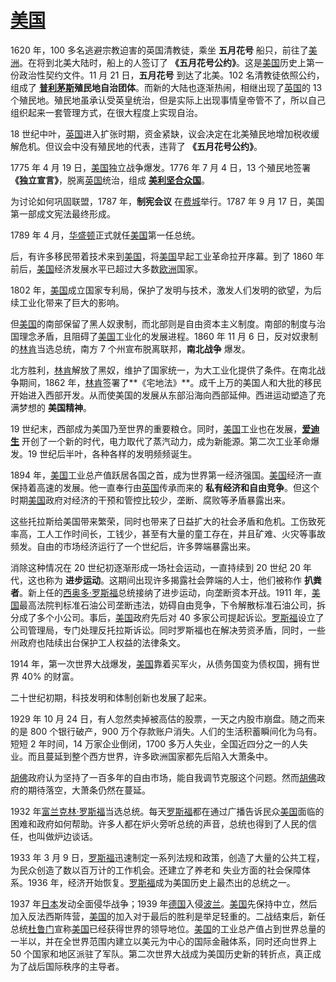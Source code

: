 # <u>美国</u>  

1620 年，100 多名逃避宗教迫害的英国清教徒，乘坐 **五月花号** 船只，前往了<u>美洲</u>。在将到北美大陆时，船上的人签订了 **《五月花号公约》**。这是<u>美国</u>历史上第一份政治性契约文件。11 月 21 日，**五月花号** 到达了北美。102 名清教徒依照公约，组成了 **<u>普利茅斯</u>殖民地自治团体**。而新的大陆也逐渐热闹，相继出现了<u>英国</u>的 13 个殖民地。殖民地虽承认受英皇统治，但是实际上出现事情皇帝管不了，所以自己组织起来一套管理方式，在很大程度上实现自治。  

18 世纪中叶，<u>英国</u>进入扩张时期，资金紧缺，议会决定在北美殖民地增加税收缓解危机。但议会中没有殖民地的代表，违背了 **《五月花号公约》**。  

1775 年 4 月 19 日，<u>美国</u>独立战争爆发。1776 年 7 月 4 日，13 个殖民地签署 **《独立宣言》**，脱离<u>英国</u>统治，组成 <u>**美利坚合众国**</u>。  

为讨论如何巩固联盟，1787 年，**制宪会议** 在<u>费城</u>举行。1787 年 9 月 17 日，美国第一部成文宪法最终形成。  

1789 年 4 月，<u>华盛顿</u>正式就任<u>美国</u>第一任总统。

后，有许多移民带着技术来到<u>美国</u>，将<u>美国</u>早起工业革命拉开序幕。到了 1860 年前后，<u>美国</u>经济发展水平已超过大多数<u>欧洲</u>国家。   

1802 年，<u>美国</u>成立国家专利局，保护了发明与技术，激发人们发明的欲望，为后续工业化带来了巨大的影响。

但<u>美国</u>的南部保留了黑人奴隶制，而北部则是自由资本主义制度。南部的制度与治国理念矛盾，且阻碍了<u>美国</u>工业化的发展进程。1860 年 11 月 6 日，反对奴隶制的<u>林肯</u>当选总统，南方 7 个州宣布脱离联邦，**南北战争** 爆发。  

北方胜利，<u>林肯</u>解放了黑奴，维护了国家统一，为大工业化提供了条件。在南北战争期间，1862 年，<u>林肯</u>签署了**《宅地法》**。成千上万的美国人和大批的移民开始进入西部开发。从而使美国的发展从东部沿海向西部延伸。西进运动塑造了充满梦想的 **美国精神**。  

19 世纪末，西部成为美国乃至世界的重要粮仓。同时，<u>美国</u>工业也在发展，**<u>爱迪生</u>** 开创了一个新的时代，电力取代了蒸汽动力，成为新能源。第二次工业革命爆发。19 世纪后半叶，各种各样的发明频频诞生。  

1894 年，<u>美国</u>工业总产值跃居各国之首，成为世界第一经济强国。<u>美国</u>经济一直保持着高速的发展。他一直奉行由<u>英国</u>传承而来的 **私有经济和自由竞争**。但这个时期<u>美国</u>政府对经济的干预和管控比较少，垄断、腐败等矛盾暴露出来。  

这些托拉斯给美国带来繁荣，同时也带来了日益扩大的社会矛盾和危机。工伤致死率高，工人工作时间长，工钱少，甚至有大量的童工存在，并且矿难、火灾等事故频发。自由的市场经济运行了一个世纪后，许多弊端暴露出来。  

消除这种情况在 20 世纪初逐渐形成一场社会运动，一直持续到 20 世纪 20 年代，这也称为 **进步运动**。这期间出现许多揭露社会弊端的人士，他们被称作 **扒粪者**。新上任的<u>西奥多·罗斯福</u>总统接纳了进步运动，向垄断资本开战。1911 年，<u>美国</u>最高法院判标准石油公司垄断违法，妨碍自由竞争，下令解散标准石油公司，拆分成了多个小公司。事后，<u>美国</u>政府先后对 40 多家公司提起诉讼。<u>罗斯福</u>设立了公司管理局，专门处理反托拉斯诉讼。同时罗斯福也在解决劳资矛盾，同时，一些州政府也陆续出台保护工人权益的法律条文。   

1914 年，第一次世界大战爆发，<u>美国</u>靠着买军火，从债务国变为债权国，拥有世界 40% 的财富。  

二十世纪初期，科技发明和体制创新也发展了起来。  

1929 年 10 月 24 日，有人忽然卖掉被高估的股票，一天之内股市崩盘。随之而来的是 800 个银行破产，900 万个存款账户消失。人们的生活积蓄瞬间化为乌有。短短 2 年时间，14 万家企业倒闭，1700 多万人失业，全国近四分之一的人失业。而且蔓延到整个西方世界，许多欧洲国家都先后陷入大萧条中。

<u>胡佛</u>政府认为坚持了一百多年的自由市场，能自我调节克服这个问题。然而<u>胡佛</u>政府的期待落空，大萧条仍然在蔓延。

1932 年<u>富兰克林·罗斯福</u>当选总统。每天<u>罗斯福</u>都在通过广播告诉民众<u>美国</u>面临的困难和政府如何帮助。许多人都在炉火旁听总统的声音，总统也得到了人民的信任，也叫做炉边谈话。  

1933 年 3 月 9 日，<u>罗斯福</u>迅速制定一系列法规和政策，创造了大量的公共工程，为民众创造了数以百万计的工作机会。还建立了养老和 失业方面的社会保障体系。1936 年，经济开始恢复。<u>罗斯福</u>成为美国历史上最杰出的总统之一。  

1937 年<u>日本</u>发动全面侵华战争；1939 年<u>德国</u>入侵<u>波兰</u>。<u>美国</u>先保持中立，然后加入反法西斯阵营，<u>美国</u>的加入对于最后的胜利是举足轻重的。二战结束后，新任总统<u>杜鲁门</u>宣称<u>美国</u>已经获得世界的领导地位。<u>美国</u>的工业总产值占到世界总量的一半以，并在全世界范围内建立以美元为中心的国际金融体系，同时还向世界上 50 个国家和地区派驻了军队。第二次世界大战成为美国历史新的转折点，真正成为了战后国际秩序的主导者。

 
